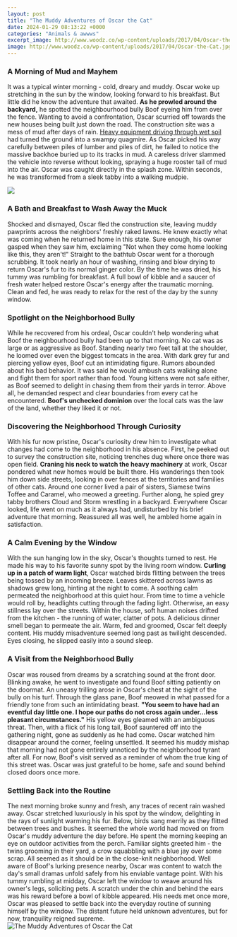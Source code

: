 ```yaml
---
layout: post
title: "The Muddy Adventures of Oscar the Cat"
date: 2024-01-29 08:13:22 +0000
categories: "Animals & awwws"
excerpt_image: http://www.woodz.co/wp-content/uploads/2017/04/Oscar-the-Cat.jpg
image: http://www.woodz.co/wp-content/uploads/2017/04/Oscar-the-Cat.jpg
---
```


### A Morning of Mud and Mayhem  
It was a typical winter morning - cold, dreary and muddy. Oscar woke up stretching in the sun by the window, looking forward to his breakfast. But little did he know the adventure that awaited. **As he prowled around the backyard,** he spotted the neighbourhood bully Boof eyeing him from over the fence. Wanting to avoid a confrontation, Oscar scurried off towards the new houses being built just down the road. 
The construction site was a mess of mud after days of rain. [Heavy equipment driving through wet soil](https://store.fi.io.vn/mommysaurus-mom-mom-2-kids3091-t-shirt) had turned the ground into a swampy quagmire. As Oscar picked his way carefully between piles of lumber and piles of dirt, he failed to notice the massive backhoe buried up to its tracks in mud. A careless driver slammed the vehicle into reverse without looking, spraying a huge rooster tail of mud into the air. Oscar was caught directly in the splash zone. Within seconds, he was transformed from a sleek tabby into a walking mudpie.

![](https://www.oscartheferrycat.co.uk/wp-content/uploads/2019/12/both.png)
### A Bath and Breakfast to Wash Away the Muck
Shocked and dismayed, Oscar fled the construction site, leaving muddy pawprints across the neighbors' freshly raked lawns. He knew exactly what was coming when he returned home in this state. Sure enough, his owner gasped when they saw him, exclaiming "Not when they come home looking like this, they aren't!" Straight to the bathtub Oscar went for a thorough scrubbing. 
It took nearly an hour of washing, rinsing and blow drying to return Oscar's fur to its normal ginger color. By the time he was dried, his tummy was rumbling for breakfast. A full bowl of kibble and a saucer of fresh water helped restore Oscar's energy after the traumatic morning. Clean and fed, he was ready to relax for the rest of the day by the sunny window.
### Spotlight on the Neighborhood Bully 
While he recovered from his ordeal, Oscar couldn't help wondering what Boof the neighbourhood bully had been up to that morning. No cat was as large or as aggressive as Boof. Standing nearly two feet tall at the shoulder, he loomed over even the biggest tomcats in the area. With dark grey fur and piercing yellow eyes, Boof cut an intimidating figure. 
Rumors abounded about his bad behavior. It was said he would ambush cats walking alone and fight them for sport rather than food. Young kittens were not safe either, as Boof seemed to delight in chasing them from their yards in terror. Above all, he demanded respect and clear boundaries from every cat he encountered. **Boof's unchecked dominion** over the local cats was the law of the land, whether they liked it or not.
### Discovering the Neighborhood Through Curiosity 
With his fur now pristine, Oscar's curiosity drew him to investigate what changes had come to the neighborhood in his absence. First, he peeked out to survey the construction site, noticing trenches dug where once there was open field. **Craning his neck to watch the heavy machinery** at work, Oscar pondered what new homes would be built there. 
His wanderings then took him down side streets, looking in over fences at the territories and families of other cats. Around one corner lived a pair of sisters, Siamese twins Toffee and Caramel, who meowed a greeting. Further along, he spied grey tabby brothers Cloud and Storm wrestling in a backyard. Everywhere Oscar looked, life went on much as it always had, undisturbed by his brief adventure that morning. Reassured all was well, he ambled home again in satisfaction.
### A Calm Evening by the Window  
With the sun hanging low in the sky, Oscar's thoughts turned to rest. He made his way to his favorite sunny spot by the living room window. **Curling up in a patch of warm light**, Oscar watched birds flitting between the trees being tossed by an incoming breeze. Leaves skittered across lawns as shadows grew long, hinting at the night to come.
A soothing calm permeated the neighborhood at this quiet hour. From time to time a vehicle would roll by, headlights cutting through the fading light. Otherwise, an easy stillness lay over the streets. Within the house, soft human noises drifted from the kitchen - the running of water, clatter of pots. A delicious dinner smell began to permeate the air. Warm, fed and groomed, Oscar felt deeply content. His muddy misadventure seemed long past as twilight descended. Eyes closing, he slipped easily into a sound sleep.
### A Visit from the Neighborhood Bully
Oscar was roused from dreams by a scratching sound at the front door. Blinking awake, he went to investigate and found Boof sitting patiently on the doormat. An uneasy trilling arose in Oscar's chest at the sight of the bully on his turf. 
Through the glass pane, Boof meowed in what passed for a friendly tone from such an intimidating beast. **"You seem to have had an eventful day little one. I hope our paths do not cross again under...less pleasant circumstances."** His yellow eyes gleamed with an ambiguous threat. Then, with a flick of his long tail, Boof sauntered off into the gathering night, gone as suddenly as he had come. 
Oscar watched him disappear around the corner, feeling unsettled. It seemed his muddy mishap that morning had not gone entirely unnoticed by the neighborhood tyrant after all. For now, Boof's visit served as a reminder of whom the true king of this street was. Oscar was just grateful to be home, safe and sound behind closed doors once more.
### Settling Back into the Routine
The next morning broke sunny and fresh, any traces of recent rain washed away. Oscar stretched luxuriously in his spot by the window, delighting in the rays of sunlight warming his fur. Below, birds sang merrily as they flitted between trees and bushes. It seemed the whole world had moved on from Oscar's muddy adventure the day before.
He spent the morning keeping an eye on outdoor activities from the perch. Familiar sights greeted him - the twins grooming in their yard, a crow squabbling with a blue jay over some scrap. All seemed as it should be in the close-knit neighborhood. Well aware of Boof's lurking presence nearby, Oscar was content to watch the day's small dramas unfold safely from his enviable vantage point. 
With his tummy rumbling at midday, Oscar left the window to weave around his owner's legs, soliciting pets. A scratch under the chin and behind the ears was his reward before a bowl of kibble appeared. His needs met once more, Oscar was pleased to settle back into the everyday routine of sunning himself by the window. The distant future held unknown adventures, but for now, tranquility reigned supreme.
![The Muddy Adventures of Oscar the Cat](http://www.woodz.co/wp-content/uploads/2017/04/Oscar-the-Cat.jpg)